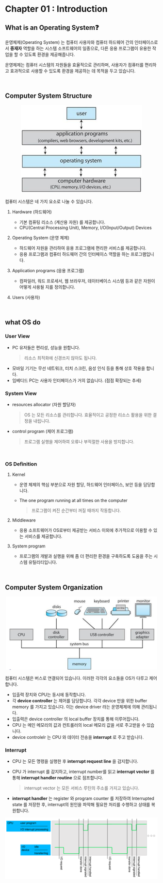 # Chapter 01 : Introduction

## What is an Operating System❓

운영체제(Operating System) 는 컴퓨터 사용자와 컴퓨터 하드웨어 간의 인터페이스로서 **중재자** 역할을 하는 시스템 소프트웨어의 일종으로, 다른 응용 프로그램이 유용한 작업을 할 수 있도록 환경을 제공해줍니다. 

운영체제는 컴퓨터 시스템의 자원들을 효율적으로 관리하며, 사용자가 컴퓨터를 편리하고 효과적으로 사용할 수 있도록 환경을 제공하는 데 목적을 두고 있습니다. 

<br/>

## Computer System Structure

<p align="center"><img src="./screenshot/ch01_01.png" width="400"></p>

컴퓨터 시스템은 네 가지 요소로 나눌 수 있습니다. 

1. Hardware (하드웨어)
    
    - 기본 컴퓨팅 리소스 (계산용 자원) 를 제공합니다.
    - CPU(Central Processing Unit), Memory, I/O(Input/Output) Devices

2. Operating System (운영 체제)

    - 하드웨어 자원을 관리하여 응용 프로그램에 편리한 서비스를 제공합니다.
    - 응용 프로그램과 컴퓨터 하드웨어 간의 인터페이스 역할을 하는 프로그램입니다. 

3. Application programs (응용 프로그램)

    - 컴파일러, 워드 프로세서, 웹 브라우저, 데이터베이스 시스템 등과 같은 자원이 어떻게 사용될 지를 정의합니다. 

4. Users (사용자)

<br/>

## what OS do

### User View

- PC 유저들은  편리성, 성능을 원합니다.
    > 리소스 최적화에 신경쓰지 않아도 됩니다. 
- 모바일 기기는 무선 네트워크, 터치 스크린, 음성 인식 등을 통해 상호 작용을 합니다.
- 임베디드 PC는 사용자 인터페이스가 거의 없습니다. (점점 확장되는 추세)

### System View

- resources allocator (자원 할당자) 

    > OS 는 모든 리소스를 관리합니다. 효율적이고 공정한 리소스 활용을 위한 결정을 내립니다.
- control program (제어 프로그램)

    > 프로그램 실행을 제어하여 오류나 부적절한 사용을 방지합니다. 

<br/>

### OS Definition 

1. Kernel

    - 운영 체제의 핵심 부분으로 자원 할당, 하드웨어 인터페이스, 보안 등을 담당합니다. 
    - The one program running at all times on the computer 
    
        > 프로그램이 켜진 순간부터 꺼질 때까지 작동합니다. 

2. Middleware

    - 응용 소프트웨어가 OS로부터 제공받는 서비스 이외에 추가적으로 이용할 수 있는 서비스를 제공합니다.
    
3. System program

    - 프로그램의 개발과 실행을 위해 좀 더 편리한 환경을 구축하도록 도움을 주는 시스템 유틸리티입니다. 

<br/>

## Computer System Organization

<p align="center"><img src="./screenshot/ch01_02.png" width="500"></p>

컴퓨터 시스템은 버스로 연결되어 있습니다. 이러한 각각의 요소들을 OS가 다루고 제어합니다. 

- 입출력 장치와 CPU는 동시에 동작합니다.
- 각 **device controller** 는 제어를 담당합니다. 각각 device 만을 위한 buffer memory 를 가지고 있습니다. 이는 device driver 라는 운영체제에 의해 관리됩니다.       
- 입출력은 device controller 의 local buffer 장치를 통해 이루어집니다. 
- CPU 는 메인 메모리의 값과 컨트롤러의 local 메모리 값을 서로 주고받을 수 있습니다. 
- device controlelr 는 CPU 와 데이터 전송을 **interrupt** 로 주고 받습니다. 

### Interrupt

- CPU 는 모든 명령을 실행한 후 **interrupt request line** 을 감지합니다. 
- CPU 가 interrupt 를 감지하고, interrupt number를 읽고 **interrupt vector** 를 통해 **interrupt handler routine** 으로 점프합니다. 

    > interrupt vector 는 모든 서비스 루틴의 주소를 가지고 있습니다. 
- **interrupt handler** 는 register 와 program counter 를 저장하여 Interrupted state 를 저장한 후, interrupt의 원인을 파악해 필요한 처리를 수행하고 상태를 복원합니다. 


<p align="center"><img src="./screenshot/ch01_03.png" width="700"></p>
